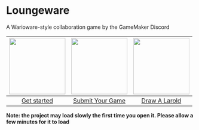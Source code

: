 # Loungeware
A Warioware-style collaboration game by the GameMaker Discord

| <a href="https://github.com/spacebake/Loungeware/wiki"><img src="https://cdn.discordapp.com/attachments/683800414637785149/863748052283293696/unknown.png" height=150></a> | <a href="https://github.com/spacebake/Loungeware/wiki/Submit-Your-Game"><img src="https://cdn.discordapp.com/attachments/683800414637785149/863749982170513408/Git_icon.svg.png" height=150></a> | <a href="https://github.com/spacebake/Loungeware/wiki/Draw-A-Larold"><img src="https://cdn.discordapp.com/attachments/862782323728318529/874769712406470726/largefilled.png" height="150"></a> |
| :--: | :--: | :--: |
| [Get started](https://github.com/spacebake/Loungeware/wiki) | [Submit Your Game](https://github.com/spacebake/Loungeware/wiki/Submit-Your-Game) | [Draw A Larold](https://github.com/spacebake/Loungeware/wiki/Draw-A-Larold) | 

**Note: the project may load slowly the first time you open it. Please allow a few minutes for it to load**
